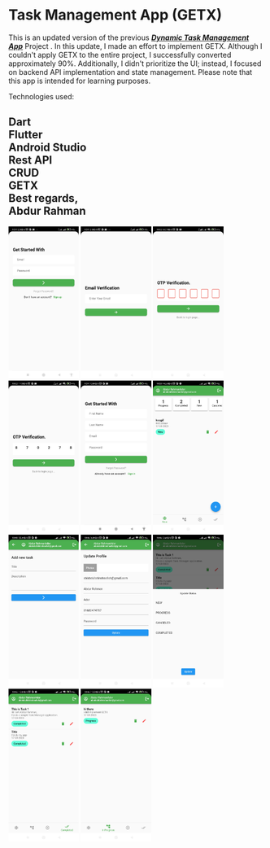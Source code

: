 # Task Management App (GETX)
This is an updated version of the previous <a href="https://github.com/abdurrahmanador/dynamic_task_manager"><b><i>Dynamic Task Management App</i></b></a> Project . In this update, I made an effort to implement GETX. Although I couldn't apply GETX to the entire project, I successfully converted approximately 90%. Additionally, I didn't prioritize the UI; instead, I focused on backend API implementation and state management. Please note that this app is intended for learning purposes.

Technologies used:

Dart<br>
Flutter<br>
Android Studio<br>
Rest API<br>
CRUD<br>
GETX<br>
Best regards,<br>
Abdur Rahman
   ------------
   
<img src="https://github.com/abdurrahmanador/task_manager_using_getx/blob/master/111.jpg" height=300 wdith=180>
<img src="https://github.com/abdurrahmanador/task_manager_using_getx/blob/master/222.jpg" height=300 wdith=180>
<img src="https://github.com/abdurrahmanador/task_manager_using_getx/blob/master/333.jpg" height=300 wdith=180>
<img src="https://github.com/abdurrahmanador/task_manager_using_getx/blob/master/444.jpg" height=300 wdith=180>
<img src="https://github.com/abdurrahmanador/task_manager_using_getx/blob/master/555.jpg" height=300 wdith=180>
<img src="https://github.com/abdurrahmanador/task_manager_using_getx/blob/master/666.jpg" height=300 wdith=180>
<img src="https://github.com/abdurrahmanador/task_manager_using_getx/blob/master/777.jpg" height=300 wdith=180>
<img src="https://github.com/abdurrahmanador/task_manager_using_getx/blob/master/888.jpg" height=300 wdith=180>
<img src="https://github.com/abdurrahmanador/task_manager_using_getx/blob/master/999.jpg" height=300 wdith=180>
<img src="https://github.com/abdurrahmanador/task_manager_using_getx/blob/master/101010.jpg" height=300 wdith=180>
<img src="https://github.com/abdurrahmanador/task_manager_using_getx/blob/master/111111.jpg" height=300 wdith=180>

<br>

